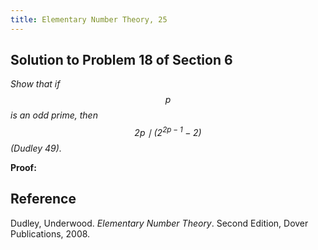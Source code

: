 ```yaml
---
title: Elementary Number Theory, 25
---
```


## Solution to Problem 18 of Section 6

*Show that if $$p$$ is an odd prime, then $$2p \mid (2^{2p-1} - 2)$$ (Dudley 49).*

**Proof:**

## Reference

Dudley, Underwood. *Elementary Number Theory*. Second Edition, Dover Publications, 2008.
